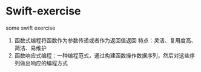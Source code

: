 # Swift-exercise
some swift exercise


1. 函数式编程将函数作为参数传递或者作为返回值返回
    特点：灵活、复用度高、简洁、易维护
2. 函数响应式编程：一种编程范式，通过构建函数操作数据序列，然后对这些序列做出响应的编程方式


